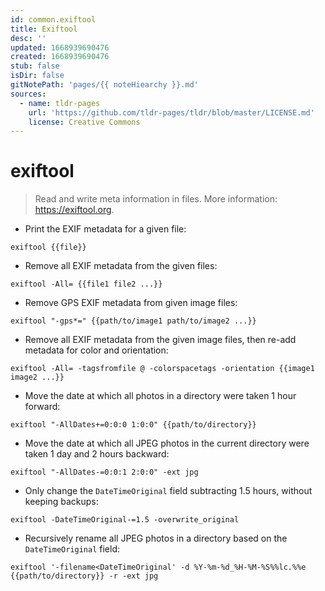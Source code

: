 ```yaml
---
id: common.exiftool
title: Exiftool
desc: ''
updated: 1668939690476
created: 1668939690476
stub: false
isDir: false
gitNotePath: 'pages/{{ noteHiearchy }}.md'
sources:
  - name: tldr-pages
    url: 'https://github.com/tldr-pages/tldr/blob/master/LICENSE.md'
    license: Creative Commons
---
```

# exiftool

> Read and write meta information in files.
> More information: <https://exiftool.org>.

- Print the EXIF metadata for a given file:

`exiftool {{file}}`

- Remove all EXIF metadata from the given files:

`exiftool -All= {{file1 file2 ...}}`

- Remove GPS EXIF metadata from given image files:

`exiftool "-gps*=" {{path/to/image1 path/to/image2 ...}}`

- Remove all EXIF metadata from the given image files, then re-add metadata for color and orientation:

`exiftool -All= -tagsfromfile @ -colorspacetags -orientation {{image1 image2 ...}}`

- Move the date at which all photos in a directory were taken 1 hour forward:

`exiftool "-AllDates+=0:0:0 1:0:0" {{path/to/directory}}`

- Move the date at which all JPEG photos in the current directory were taken 1 day and 2 hours backward:

`exiftool "-AllDates-=0:0:1 2:0:0" -ext jpg`

- Only change the `DateTimeOriginal` field subtracting 1.5 hours, without keeping backups:

`exiftool -DateTimeOriginal-=1.5 -overwrite_original`

- Recursively rename all JPEG photos in a directory based on the `DateTimeOriginal` field:

`exiftool '-filename<DateTimeOriginal' -d %Y-%m-%d_%H-%M-%S%%lc.%%e {{path/to/directory}} -r -ext jpg`

